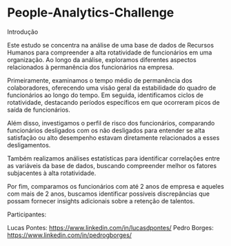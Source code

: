 # People-Analytics-Challenge


Introdução

Este estudo se concentra na análise de uma base de dados de Recursos Humanos para compreender a alta rotatividade de funcionários em uma organização. Ao longo da análise, exploramos diferentes aspectos relacionados à permanência dos funcionários na empresa.

Primeiramente, examinamos o tempo médio de permanência dos colaboradores, oferecendo uma visão geral da estabilidade do quadro de funcionários ao longo do tempo. Em seguida, identificamos ciclos de rotatividade, destacando períodos específicos em que ocorreram picos de saída de funcionários.

Além disso, investigamos o perfil de risco dos funcionários, comparando funcionários desligados com os não desligados para entender se alta satisfação ou alto desempenho estavam diretamente relacionados a esses desligamentos.

Também realizamos análises estatísticas para identificar correlações entre as variáveis da base de dados, buscando compreender melhor os fatores subjacentes à alta rotatividade.

Por fim, comparamos os funcionários com até 2 anos de empresa e aqueles com mais de 2 anos, buscamos identificar possíveis discrepâncias que possam fornecer insights adicionais sobre a retenção de talentos.

Participantes:

Lucas Pontes: https://www.linkedin.com/in/lucasdpontes/
Pedro Borges: https://www.linkedin.com/in/pedrogborges/

